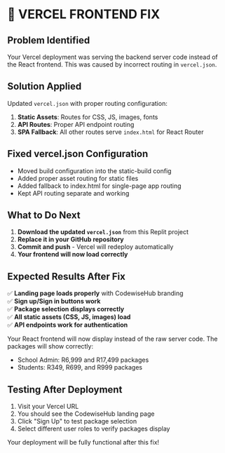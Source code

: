 # 🚀 VERCEL FRONTEND FIX

## Problem Identified
Your Vercel deployment was serving the backend server code instead of the React frontend. This was caused by incorrect routing in `vercel.json`.

## Solution Applied
Updated `vercel.json` with proper routing configuration:

1. **Static Assets**: Routes for CSS, JS, images, fonts
2. **API Routes**: Proper API endpoint routing  
3. **SPA Fallback**: All other routes serve `index.html` for React Router

## Fixed vercel.json Configuration
- Moved build configuration into the static-build config
- Added proper asset routing for static files
- Added fallback to index.html for single-page app routing
- Kept API routing separate and working

## What to Do Next

1. **Download the updated `vercel.json`** from this Replit project
2. **Replace it in your GitHub repository**
3. **Commit and push** - Vercel will redeploy automatically
4. **Your frontend will now load correctly**

## Expected Results After Fix

✅ **Landing page loads properly** with CodewiseHub branding  
✅ **Sign up/Sign in buttons work**  
✅ **Package selection displays correctly**  
✅ **All static assets (CSS, JS, images) load**  
✅ **API endpoints work for authentication**  

Your React frontend will now display instead of the raw server code. The packages will show correctly:
- School Admin: R6,999 and R17,499 packages
- Students: R349, R699, and R999 packages

## Testing After Deployment

1. Visit your Vercel URL
2. You should see the CodewiseHub landing page
3. Click "Sign Up" to test package selection
4. Select different user roles to verify packages display

Your deployment will be fully functional after this fix!